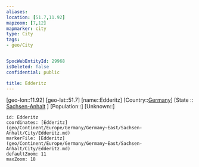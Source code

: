 ```yaml
---
aliases: 
location: [51.7,11.92]
mapzoom: [7,12] 
mapmarker: city 
type: City
tags:
- geo/City


SpocWebEntityId: 29968
isDeleted: false
confidential: public

title: Edderitz
---
```

[geo-lon::11.92]
[geo-lat::51.7]
[name::Edderitz]
[Country::[Germany](geo/Continent/Europe/Germany.md)]
[State :: [Sachsen-Anhalt](geo/Continent/Europe/Germany/Germany~East/Sachsen-Anhalt.md) ]
[Population::]
[Unknown::]


```leaflet
id: Edderitz
coordinates: [Edderitz](geo/Continent/Europe/Germany/Germany~East/Sachsen-Anhalt/City/Edderitz.md)
markerFile: [Edderitz](geo/Continent/Europe/Germany/Germany~East/Sachsen-Anhalt/City/Edderitz.md)
defaultZoom: 11 
maxZoom: 18
```


